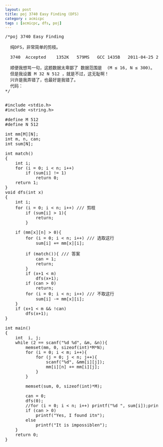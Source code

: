 ```yaml
---
layout: post
title: poj 3740 Easy Finding (DFS)
category : acmicpc
tags : [acmicpc, dfs, poj]
---
```


<pre>/*poj 3740 Easy Finding    
    
  纯DFS，非常简单的剪枝。    
      
  3740	Accepted	1352K	579MS	GCC	1435B	2011-04-25 22:55:41    
      
  顺便我想骂一句，这题数据太卑鄙了 数据范围是  (M ≤ 16, N ≤ 300)。    
  但是我设置 M 32 N 512 ，就是不过，这无耻啊！    
  兴许是我弄错了，也最好是我错了。    
  代码：    
*/</pre>    
<!--more-->    
<pre>    
#include &lt;stdio.h&gt;    
#include &lt;string.h&gt;    
    
#define M 512    
#define N 512    
    
int mm[M][N];    
int m, n, can;    
int sum[N];    
    
int match()    
{    
    int i;    
    for (i = 0; i &lt; n; i++)    
        if (sum[i] != 1)    
            return 0;    
    return 1;    
}    
void dfs(int x)    
{    
    int i;        
    for (i = 0; i &lt; n; i++) /// 剪枝    
        if (sum[i] &gt; 1){    
            return;    
        }    
        
    if (mm[x][n] &gt; 0){    
        for (i = 0; i &lt; n; i++) /// 选取这行    
            sum[i] += mm[x][i];    
            
        if (match()){ /// 答案    
            can = 1;    
            return;    
        }    
        if (x+1 &lt; m)    
            dfs(x+1);    
        if (can &gt; 0)    
            return;    
        for (i = 0; i &lt; n; i++) /// 不取这行    
            sum[i] -= mm[x][i];    
    }    
    if (x+1 &lt; m &amp;&amp; !can)    
        dfs(x+1);    
}    
    
int main()    
{    
    int  i, j;    
    while (2 == scanf("%d %d", &amp;m, &amp;n)){    
        memset(mm, 0, sizeof(int)*M*N);    
        for (i = 0; i &lt; m; i++){    
            for (j = 0; j &lt; n; j++){    
                scanf("%d", &amp;mm[i][j]);    
                mm[i][n] += mm[i][j];    
            }    
        }    
            
        memset(sum, 0, sizeof(int)*M);    
            
        can = 0;    
        dfs(0);    
        //for (i = 0; i &lt; n; i++) printf("%d ", sum[i]);printf("n");    
        if (can &gt; 0)    
            printf("Yes, I found itn");    
        else     
            printf("It is impossiblen");    
    }    
    return 0;    
}</pre>
